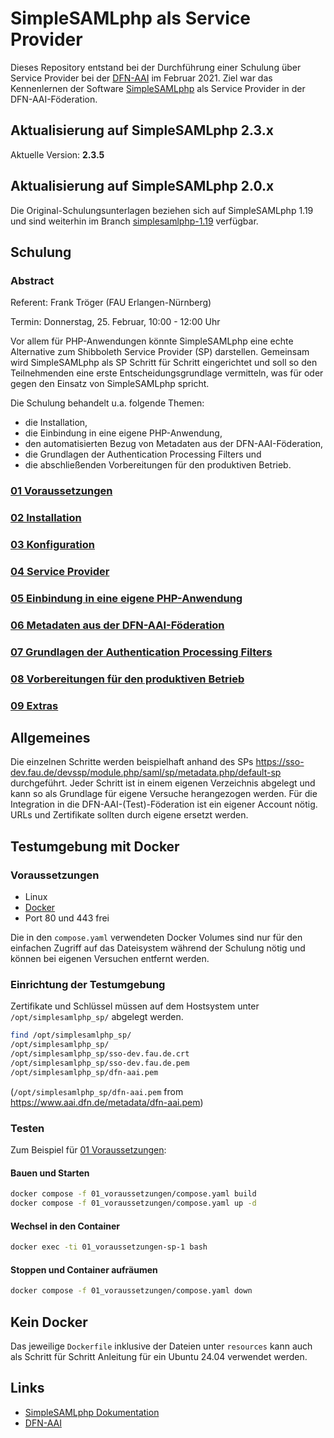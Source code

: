# SimpleSAMLphp als Service Provider

Dieses Repository entstand bei der Durchführung einer Schulung über Service Provider bei der
[DFN-AAI](https://www.aai.dfn.de/) im Februar 2021. Ziel war das Kennenlernen der
Software [SimpleSAMLphp](https://simplesamlphp.org/) als Service Provider in der DFN-AAI-Föderation.

## Aktualisierung auf SimpleSAMLphp 2.3.x
Aktuelle Version: **2.3.5**

## Aktualisierung auf SimpleSAMLphp 2.0.x
Die Original-Schulungsunterlagen beziehen sich auf SimpleSAMLphp 1.19 und sind weiterhin im Branch
[simplesamlphp-1.19](https://github.com/frnktrgr/demo_simplesamlphp_sp/tree/simplesamlphp-1.19) verfügbar.

## Schulung

### Abstract
Referent: Frank Tröger (FAU Erlangen-Nürnberg)

Termin: Donnerstag, 25. Februar, 10:00 - 12:00 Uhr

Vor allem für PHP-Anwendungen könnte SimpleSAMLphp eine echte Alternative zum Shibboleth
Service Provider (SP) darstellen. Gemeinsam wird SimpleSAMLphp als SP Schritt für Schritt eingerichtet und soll so den
Teilnehmenden eine erste Entscheidungsgrundlage vermitteln, was für oder gegen den Einsatz
von SimpleSAMLphp spricht.

Die Schulung behandelt u.a. folgende Themen:
* die Installation,
* die Einbindung in eine eigene PHP-Anwendung,
* den automatisierten Bezug von Metadaten aus der DFN-AAI-Föderation,
* die Grundlagen der Authentication Processing Filters und
* die abschließenden Vorbereitungen für den produktiven Betrieb.

### [01 Voraussetzungen](01_voraussetzungen)
### [02 Installation](02_installation)
### [03 Konfiguration](03_konfiguration)
### [04 Service Provider](04_serviceprovider)
### [05 Einbindung in eine eigene PHP-Anwendung](05_integration)
### [06 Metadaten aus der DFN-AAI-Föderation](06_metarefresh)
### [07 Grundlagen der Authentication Processing Filters](07_authproc)
### [08 Vorbereitungen für den produktiven Betrieb](08_production)
### [09 Extras](09_extras)
  
## Allgemeines

Die einzelnen Schritte werden beispielhaft anhand des SPs
https://sso-dev.fau.de/devssp/module.php/saml/sp/metadata.php/default-sp
durchgeführt. Jeder Schritt ist in einem eigenen Verzeichnis abgelegt und kann so
als Grundlage für eigene Versuche herangezogen werden. Für die Integration in die
DFN-AAI-(Test)-Föderation ist ein eigener Account nötig. URLs und Zertifikate sollten
durch eigene ersetzt werden.

## Testumgebung mit Docker
### Voraussetzungen
* Linux
* [Docker](https://docs.docker.com/)
* Port 80 und 443 frei

Die in den `compose.yaml` verwendeten Docker Volumes sind nur für den
einfachen Zugriff auf das Dateisystem während der Schulung nötig und können bei eigenen
Versuchen entfernt werden.

### Einrichtung der Testumgebung 
Zertifikate und Schlüssel müssen auf dem Hostsystem unter `/opt/simplesamlphp_sp/` abgelegt werden.
```bash
find /opt/simplesamlphp_sp/
/opt/simplesamlphp_sp/
/opt/simplesamlphp_sp/sso-dev.fau.de.crt
/opt/simplesamlphp_sp/sso-dev.fau.de.pem
/opt/simplesamlphp_sp/dfn-aai.pem
```
(`/opt/simplesamlphp_sp/dfn-aai.pem` from https://www.aai.dfn.de/metadata/dfn-aai.pem)

### Testen
Zum Beispiel für [01 Voraussetzungen](01_voraussetzungen):
#### Bauen und Starten
```bash
docker compose -f 01_voraussetzungen/compose.yaml build
docker compose -f 01_voraussetzungen/compose.yaml up -d
```
#### Wechsel in den Container
```bash
docker exec -ti 01_voraussetzungen-sp-1 bash
```
#### Stoppen und Container aufräumen
```bash
docker compose -f 01_voraussetzungen/compose.yaml down
```

## Kein Docker
Das jeweilige `Dockerfile` inklusive der Dateien unter `resources` kann auch als Schritt für Schritt Anleitung für ein Ubuntu 24.04 verwendet werden.

## Links
* [SimpleSAMLphp Dokumentation](https://simplesamlphp.org/docs/stable/)
* [DFN-AAI](https://doku.tid.dfn.de/)

